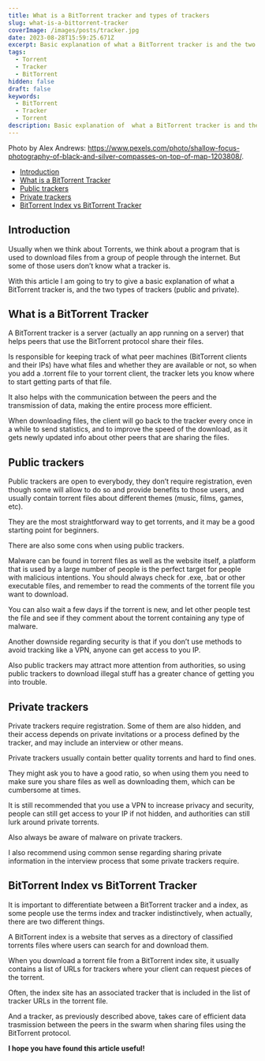 ```yaml
---
title: What is a BitTorrent tracker and types of trackers
slug: what-is-a-bittorrent-tracker
coverImage: /images/posts/tracker.jpg
date: 2023-08-28T15:59:25.671Z
excerpt: Basic explanation of what a BitTorrent tracker is and the two types of trackers, public and private.
tags:
  - Torrent
  - Tracker
  - BitTorrent
hidden: false
draft: false
keywords:
  - BitTorrent
  - Tracker
  - Torrent
description: Basic explanation of  what a BitTorrent tracker is and the two types of trackers (public and privates).
---
```


<script>
  import Callout from "$lib/components/molecules/Callout.svelte";
  import CodeBlock from "$lib/components/molecules/CodeBlock.svelte";
  import Image from "$lib/components/atoms/Image.svelte";
</script>

Photo by Alex Andrews: <https://www.pexels.com/photo/shallow-focus-photography-of-black-and-silver-compasses-on-top-of-map-1203808/>.

- [Introduction](#introduction)
- [What is a BitTorrent Tracker](#what-is-a-bittorrent-tracker)
- [Public trackers](#public-trackers)
- [Private trackers](#private-trackers)
- [BitTorrent Index vs BitTorrent Tracker](#bittorrent-index-vs-bittorrent-tracker)

## Introduction

Usually when we think about Torrents, we think about a program that is used to download files from a group of people through the internet. But some of those users don’t know what a tracker is.

With this article I am going to try to give a basic explanation of what a BitTorrent tracker is, and the two types of trackers (public and private).

## What is a BitTorrent Tracker

A BitTorrent tracker is a server (actually an app running on a server) that helps peers that use the BitTorrent protocol share their files.

Is responsible for keeping track of what peer machines (BitTorrent clients and their IPs) have what files and whether they are available or not, so when you add a .torrent file to your torrent client, the tracker lets you know where to start getting parts of that file.

It also helps with the communication between the peers and the transmission of data, making the entire process more efficient.

When downloading files, the client will go back to the tracker every once in a while to send statistics, and to improve the speed of the download, as it gets newly updated info about other peers that are sharing the files.

## Public trackers

Public trackers are open to everybody, they don’t require registration, even though some will allow to do so and provide benefits to those users, and usually contain torrent files about different themes (music, films, games, etc).

They are the most straightforward way to get torrents, and it may be a good starting point for beginners.

There are also some cons when using public trackers.

Malware can be found in torrent files as well as the website itself, a platform that is used by a large number of people is the perfect target for people with malicious intentions. You should always check for .exe, .bat or other executable files, and remember to read the comments of the torrent file you want to download.

You can also wait a few days if the torrent is new, and let other people test the file and see if they comment about the torrent containing any type of malware.

Another downside regarding security is that if you don’t use methods to avoid tracking like a VPN, anyone can get access to you IP.

Also public trackers may attract more attention from authorities, so using public trackers to download illegal stuff has a greater chance of getting you into trouble.

## Private trackers

Private trackers require registration. Some of them are also hidden, and their access depends on private invitations or a process defined by the tracker, and may include an interview or other means.

Private trackers usually contain better quality torrents and hard to find ones.

They might ask you to have a good ratio, so when using them you need to make sure you share files as well as downloading them, which can be cumbersome at times.

It is still recommended that you use a VPN to increase privacy and security, people can still get access to your IP if not hidden, and authorities can still lurk around private torrents.

Also always be aware of malware on private trackers.

I also recommend using common sense regarding sharing private information in the interview process that some private trackers require.

## BitTorrent Index vs BitTorrent Tracker

It is important to differentiate between a BitTorrent tracker and a index, as some people use the terms index and tracker indistinctively, when actually, there are two different things.

A BitTorrent index is a website that serves as a directory of classified torrents files where users can search for and download them.

When you download a torrent file from a BitTorrent index site, it usually contains a list of URLs for trackers where your client can request pieces of the torrent. 

Often, the index site has an associated tracker that is included in the list of tracker URLs in the torrent file.

And a tracker, as previously described above, takes care of efficient data trasmission between the peers in the swarm when sharing files using the BitTorrent protocol.

**I hope you have found this article useful!**
